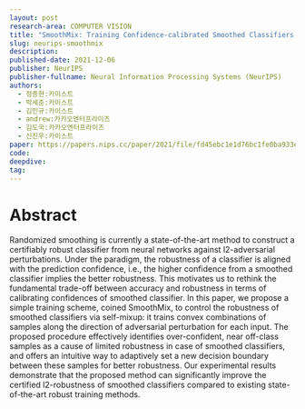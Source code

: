 ```yaml
---
layout: post
research-area: COMPUTER VISION
title: "SmoothMix: Training Confidence-calibrated Smoothed Classifiers for Certified Robustness"
slug: neurips-smoothmix
description:
published-date: 2021-12-06
publisher: NeurIPS
publisher-fullname: Neural Information Processing Systems (NeurIPS)
authors:
  - 정종현:카이스트
  - 박세준:카이스트
  - 김민규:카이스트
  - andrew:카카오엔터프라이즈
  - 김도국:카카오엔터프라이즈
  - 신진우:카이스트
paper: https://papers.nips.cc/paper/2021/file/fd45ebc1e1d76bc1fe0ba933e60e9957-Paper.pdf
code:
deepdive:
tag:
---
```


# Abstract

Randomized smoothing is currently a state-of-the-art method to construct a certifiably robust classifier from neural networks against l2-adversarial perturbations. Under the paradigm, the robustness of a classifier is aligned with the prediction confidence, i.e., the higher confidence from a smoothed classifier implies the better robustness. This motivates us to rethink the fundamental trade-off between accuracy and robustness in terms of calibrating confidences of smoothed classifier. In this paper, we propose a simple training scheme, coined SmoothMix, to control the robustness of smoothed classifiers via self-mixup: it trains convex combinations of samples along the direction of adversarial perturbation for each input. The proposed procedure effectively identifies over-confident, near off-class samples as a cause of limited robustness in case of smoothed classifiers, and offers an intuitive way to adaptively set a new decision boundary between these samples for better robustness. Our experimental results demonstrate that the proposed method can significantly improve the certified l2-robustness of smoothed classifiers compared to existing state-of-the-art robust training methods.
